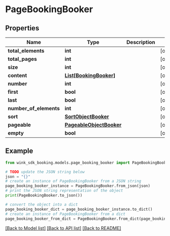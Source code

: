 # PageBookingBooker


## Properties

Name | Type | Description | Notes
------------ | ------------- | ------------- | -------------
**total_elements** | **int** |  | [optional] 
**total_pages** | **int** |  | [optional] 
**size** | **int** |  | [optional] 
**content** | [**List[BookingBooker]**](BookingBooker.md) |  | [optional] 
**number** | **int** |  | [optional] 
**first** | **bool** |  | [optional] 
**last** | **bool** |  | [optional] 
**number_of_elements** | **int** |  | [optional] 
**sort** | [**SortObjectBooker**](SortObjectBooker.md) |  | [optional] 
**pageable** | [**PageableObjectBooker**](PageableObjectBooker.md) |  | [optional] 
**empty** | **bool** |  | [optional] 

## Example

```python
from wink_sdk_booking.models.page_booking_booker import PageBookingBooker

# TODO update the JSON string below
json = "{}"
# create an instance of PageBookingBooker from a JSON string
page_booking_booker_instance = PageBookingBooker.from_json(json)
# print the JSON string representation of the object
print(PageBookingBooker.to_json())

# convert the object into a dict
page_booking_booker_dict = page_booking_booker_instance.to_dict()
# create an instance of PageBookingBooker from a dict
page_booking_booker_from_dict = PageBookingBooker.from_dict(page_booking_booker_dict)
```
[[Back to Model list]](../README.md#documentation-for-models) [[Back to API list]](../README.md#documentation-for-api-endpoints) [[Back to README]](../README.md)


